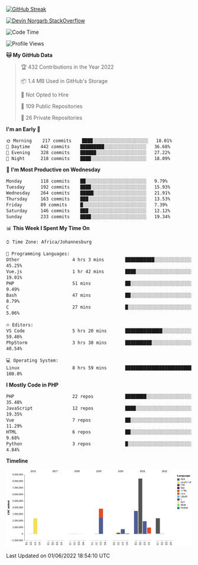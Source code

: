 
[![GitHub Streak](http://github-readme-streak-stats.herokuapp.com?user=DevinNorgarb&date_format=M%20j%5B%2C%20Y%5D)](https://git.io/streak-stats)


[![Devin Norgarb StackOverflow](https://github-readme-stackoverflow.vercel.app/?userID=4993755)](https://stackoverflow.com/users/4993755/devin-norgarb)

<!--START_SECTION:waka-->
![Code Time](http://img.shields.io/badge/Code%20Time-5%2C595%20hrs%2028%20mins-blue)

![Profile Views](http://img.shields.io/badge/Profile%20Views-0-blue)

**🐱 My GitHub Data** 

> 🏆 432 Contributions in the Year 2022
 > 
> 📦 1.4 MB Used in GitHub's Storage 
 > 
> 🚫 Not Opted to Hire
 > 
> 📜 109 Public Repositories 
 > 
> 🔑 26 Private Repositories  
 > 
**I'm an Early 🐤** 

```text
🌞 Morning    217 commits    ████░░░░░░░░░░░░░░░░░░░░░   18.01% 
🌆 Daytime    442 commits    █████████░░░░░░░░░░░░░░░░   36.68% 
🌃 Evening    328 commits    ██████░░░░░░░░░░░░░░░░░░░   27.22% 
🌙 Night      218 commits    ████░░░░░░░░░░░░░░░░░░░░░   18.09%

```
📅 **I'm Most Productive on Wednesday** 

```text
Monday       118 commits    ██░░░░░░░░░░░░░░░░░░░░░░░   9.79% 
Tuesday      192 commits    ████░░░░░░░░░░░░░░░░░░░░░   15.93% 
Wednesday    264 commits    █████░░░░░░░░░░░░░░░░░░░░   21.91% 
Thursday     163 commits    ███░░░░░░░░░░░░░░░░░░░░░░   13.53% 
Friday       89 commits     █░░░░░░░░░░░░░░░░░░░░░░░░   7.39% 
Saturday     146 commits    ███░░░░░░░░░░░░░░░░░░░░░░   12.12% 
Sunday       233 commits    ████░░░░░░░░░░░░░░░░░░░░░   19.34%

```


📊 **This Week I Spent My Time On** 

```text
⌚︎ Time Zone: Africa/Johannesburg

💬 Programming Languages: 
Other                    4 hrs 3 mins        ███████████░░░░░░░░░░░░░░   45.25% 
Vue.js                   1 hr 42 mins        ████░░░░░░░░░░░░░░░░░░░░░   19.01% 
PHP                      51 mins             ██░░░░░░░░░░░░░░░░░░░░░░░   9.49% 
Bash                     47 mins             ██░░░░░░░░░░░░░░░░░░░░░░░   8.79% 
C                        27 mins             █░░░░░░░░░░░░░░░░░░░░░░░░   5.06%

🔥 Editors: 
VS Code                  5 hrs 20 mins       ██████████████░░░░░░░░░░░   59.46% 
PhpStorm                 3 hrs 38 mins       ██████████░░░░░░░░░░░░░░░   40.54%

💻 Operating System: 
Linux                    8 hrs 59 mins       █████████████████████████   100.0%

```

**I Mostly Code in PHP** 

```text
PHP                      22 repos            ████████░░░░░░░░░░░░░░░░░   35.48% 
JavaScript               12 repos            ████░░░░░░░░░░░░░░░░░░░░░   19.35% 
Vue                      7 repos             ██░░░░░░░░░░░░░░░░░░░░░░░   11.29% 
HTML                     6 repos             ██░░░░░░░░░░░░░░░░░░░░░░░   9.68% 
Python                   3 repos             █░░░░░░░░░░░░░░░░░░░░░░░░   4.84%

```


**Timeline**

![Chart not found](https://raw.githubusercontent.com/DevinNorgarb/DevinNorgarb/main/charts/bar_graph.png) 


 Last Updated on 01/06/2022 18:54:10 UTC
<!--END_SECTION:waka-->

